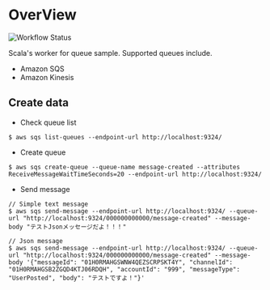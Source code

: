 # OverView

![Workflow Status](https://github.com/tshinowpub/scala-consumer-sample/workflows/test/badge.svg)

Scala's worker for queue sample. Supported queues include.

- Amazon SQS
- Amazon Kinesis

## Create data

- Check queue list

```shell
$ aws sqs list-queues --endpoint-url http://localhost:9324/
```

- Create queue

```shell
$ aws sqs create-queue --queue-name message-created --attributes ReceiveMessageWaitTimeSeconds=20 --endpoint-url http://localhost:9324/
```

- Send message

```shell
// Simple text message
$ aws sqs send-message --endpoint-url http://localhost:9324/ --queue-url "http://localhost:9324/000000000000/message-created" --message-body "テストJsonメッセージだよ！！！"

// Json message
$ aws sqs send-message --endpoint-url http://localhost:9324/ --queue-url "http://localhost:9324/000000000000/message-created" --message-body '{"messageId": "01H0RMAHGSWNW4QEZSCRPSKT4Y", "channelId": "01H0RMAHGSB2ZGQD4KTJ06RDQH", "accountId": "999", "messageType": "UserPosted", "body": "テストですよ！"}'
```

